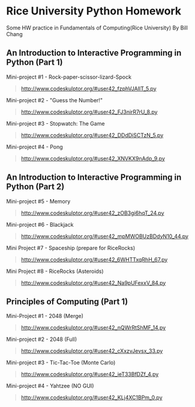 # Rice University Python Homework
Some HW practice in Fundamentals of Computing(Rice University)
By Bill Chang

## An Introduction to Interactive Programming in Python (Part 1)
Mini-project #1 - Rock-paper-scissor-lizard-Spock
>http://www.codeskulptor.org/#user42_fzphVJAIlT_5.py

Mini-project #2 - "Guess the Number!"
>http://www.codeskulptor.org/#user42_FJ3nirR7rU_8.py

Mini-project #3 - Stopwatch: The Game
>http://www.codeskulptor.org/#user42_DDdDiSCTzN_5.py

Mini-project #4 - Pong
>http://www.codeskulptor.org/#user42_XNVKX9nAdp_9.py

## An Introduction to Interactive Programming in Python (Part 2)
Mini-project #5 - Memory
>http://www.codeskulptor.org/#user42_zOB3gi6hqT_24.py

Mini-project #6 - Blackjack
>http://www.codeskulptor.org/#user42_mpMWOBUzBDdyN10_44.py

Mini Project #7 - Spaceship (prepare for RiceRocks)
>http://www.codeskulptor.org/#user42_6WHTTxqRhH_67.py

Mini Project #8 - RiceRocks (Asteroids)
>http://www.codeskulptor.org/#user42_Na9pUFexxV_84.py

## Principles of Computing (Part 1)
Mini-Project #1 - 2048 (Merge)
>http://www.codeskulptor.org/#user42_nQWrRtShMF_14.py

Mini-project #2 - 2048 (Full)
>http://www.codeskulptor.org/#user42_cXxzvJevsx_33.py

Mini-project #3 - Tic-Tac-Toe (Monte Carlo)
>http://www.codeskulptor.org/#user42_ieT33BfDZf_4.py

Mini-project #4 - Yahtzee (NO GUI)
>http://www.codeskulptor.org/#user42_KLj4XC1BPm_0.py

